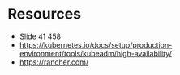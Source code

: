 # Resources #

* Slide 41 458
* https://kubernetes.io/docs/setup/production-environment/tools/kubeadm/high-availability/
* https://rancher.com/

